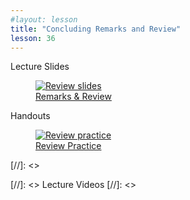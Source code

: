 ```yaml
---
#layout: lesson
title: "Concluding Remarks and Review"
lesson: 36
---
```


<div class="heading3"> Lecture Slides </div>

<div class="thumb_container">

  <a href="https://drive.google.com/file/d/1loS5YfRWYlSyU1CZNEWLcMKLjMH9hEd_/view" target="_blank">
    <figure class="thumblink">
      <img class="thumblink-img" src="{{site.baseurl}}/images/thumbs/L36.png" alt="Review slides" >
      <figcaption class="thumblink-caption"> Remarks & Review </figcaption>
    </figure>
  </a>

</div>


<div class="heading3">
  Handouts
</div>

<div class="thumb_container">

  <a href="{{site.baseurl}}/handouts/h36_Review.pdf" target="_blank">
    <figure class="thumblink">
      <img class="thumblink-img-portrait" src="{{site.baseurl}}/images/thumbs/H36.png" alt="Review practice" >
      <figcaption class="thumblink-caption"> Review Practice </figcaption>
    </figure>
  </a>

</div>


[//]: <><div class="heading3">
[//]: <>  Lecture Videos
[//]: <></div>

